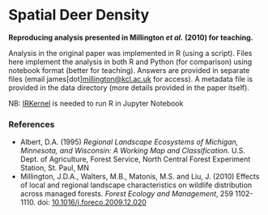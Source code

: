 # Spatial Deer Density

**Reproducing analysis presented in Millington _et al._ (2010) for teaching.**

Analysis in the original paper was implemented in R (using a script). Files here implement the analysis in both R and Python (for comparison) using notebook format (better for teaching). Answers are provided in separate files (email james[dot]millington@kcl.ac.uk for access). A metadata file is provided in the data directory (more details provided in the paper itself).

NB: [IRKernel](https://irkernel.github.io/installation/) is needed to run R in Jupyter Notebook

### References
- Albert, D.A. (1995) _Regional Landscape Ecosystems of Michigan, Minnesota, and Wisconsin: A Working Map and Classification._ U.S. Dept. of Agriculture, Forest Service, North Central Forest Experiment Station, St. Paul, MN
- Millington, J.D.A., Walters, M.B., Matonis, M.S. and Liu, J. (2010) Effects of local and regional landscape characteristics on wildlife distribution across managed forests. _Forest Ecology and Management_, 259 1102-1110. doi: [10.1016/j.foreco.2009.12.020](https://doi.org/10.1016/j.foreco.2009.12.020)
